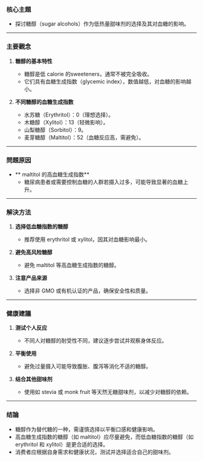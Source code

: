 ### 核心主題  
- 探讨糖醇（sugar alcohols）作为低热量甜味剂的选择及其对血糖的影响。

---

### 主要觀念  
1. **糖醇的基本特性**  
   - 糖醇是低 calorie 的sweeteners，通常不被完全吸收。  
   - 它们具有血糖生成指数（glycemic index），数值越低，对血糖的影响越小。  

2. **不同糖醇的血糖生成指数**  
   - 水苏糖（Erythritol）：0（理想选择）。  
   - 木糖醇（Xylitol）：13（轻微影响）。  
   - 山梨糖醇（Sorbitol）：9。  
   - 麦芽糖醇（Maltitol）：52（血糖反应高，需避免）。  

---

### 問題原因  
- ** maltitol 的高血糖生成指数**  
  - 糖尿病患者或需要控制血糖的人群若摄入过多，可能导致显著的血糖上升。  

---

### 解決方法  
1. **选择低血糖指数的糖醇**  
   - 推荐使用 erythritol 或 xylitol，因其对血糖影响最小。  

2. **避免高风险糖醇**  
   - 避免 maltitol 等高血糖生成指数的糖醇。  

3. **注意产品来源**  
   - 选择非 GMO 或有机认证的产品，确保安全性和质量。  

---

### 健康建議  
1. **测试个人反应**  
   - 不同人对糖醇的耐受性不同，建议逐步尝试并观察身体反应。  

2. **平衡使用**  
   - 避免过量摄入可能导致腹胀、腹泻等消化不适的糖醇。  

3. **结合其他甜味剂**  
   - 使用如 stevia 或 monk fruit 等天然无糖甜味剂，以减少对糖醇的依赖。  

---

### 结論  
- 糖醇作为替代糖的一种，需谨慎选择以平衡口感和健康影响。  
- 高血糖生成指数的糖醇（如 maltitol）应尽量避免，而低血糖指数的糖醇（如 erythritol 和 xylitol）是更合适的选择。  
- 消费者应根据自身需求和健康状况，测试并选择适合自己的甜味剂。